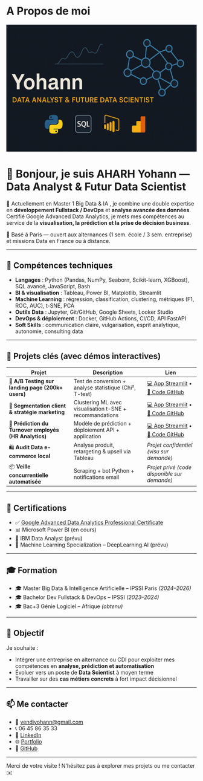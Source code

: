 # A Propos de moi
![Bannière](./bannere1.png)

# 👋 Bonjour, je suis AHARH Yohann — Data Analyst & Futur Data Scientist

🎯 Actuellement en Master 1 Big Data & IA , je combine une double expertise en **développement Fullstack / DevOps** et **analyse avancée des données**.  
Certifié Google Advanced Data Analytics, je mets mes compétences au service de la **visualisation, la prédiction et la prise de décision business**.

📍 Basé à Paris — ouvert aux alternances (1 sem. école / 3 sem. entreprise) et missions Data en France ou à distance.

---

## 🧠 Compétences techniques

- **Langages** : Python (Pandas, NumPy, Seaborn, Scikit-learn, XGBoost), SQL avancé, JavaScript, Bash
- **BI & visualisation** : Tableau, Power BI, Matplotlib, Streamlit
- **Machine Learning** : régression, classification, clustering, métriques (F1, ROC, AUC), t-SNE, PCA
- **Outils Data** : Jupyter, Git/GitHub, Google Sheets, Looker Studio
- **DevOps & déploiement** : Docker, GitHub Actions, CI/CD, API FastAPI
- **Soft Skills** : communication claire, vulgarisation, esprit analytique, autonomie, consulting data

---

## 📂 Projets clés (avec démos interactives)

| Projet | Description | Lien |
|--------|-------------|------|
| 🧪 **A/B Testing sur landing page (200k+ users)** | Test de conversion + analyse statistique (Chi², T-test) | [💻 App Streamlit](https://tests-statistiques-landing-page-gxdfuncfjkpxm9kfyzvafu.streamlit.app/) • [📁 Code GitHub](https://github.com/Yohannkp/Tests-Statistiques-Landing-Page.git) |
| 🧬 **Segmentation client & stratégie marketing** | Clustering ML avec visualisation t-SNE + recommandations | [💻 App Streamlit](https://analyse-marketing-zap5appepxyqkmjhtt3ovqi.streamlit.app/) • [📁 Code GitHub](https://github.com/Yohannkp/Analyse-Marketing.git) |
| 👥 **Prédiction du Turnover employés (HR Analytics)** | Modèle de prédiction + déploiement API + application | [💻 App Streamlit](https://projet-salifort-motors-app.streamlit.app/) • [📁 Code GitHub](https://github.com/Yohannkp/Projet-Salifort-Motors..git) |
| 🛍️ **Audit Data e-commerce local** | Analyse produit, retargeting & upsell via Tableau | *Projet confidentiel (visu sur demande)* |
| 📦 **Veille concurrentielle automatisée** | Scraping + bot Python + notifications email | *Projet privé (code disponible sur demande)* |

---

## 📜 Certifications

- ✅ [Google Advanced Data Analytics Professional Certificate](https://coursera.org/share/996430bde36afd3f6385cd27fa9251e4)
- 📊 Microsoft Power BI (en cours)
- 📁 IBM Data Analyst (prévu)
- 🧠 Machine Learning Specialization – DeepLearning.AI (prévu)

---

## 🎓 Formation

- 🎓 Master Big Data & Intelligence Artificielle – IPSSI Paris *(2024–2026)*
- 🎓 Bachelor Dev Fullstack & DevOps – IPSSI *(2023–2024)*
- 🎓 Bac+3 Génie Logiciel – Afrique *(obtenu)*

---

## 🚀 Objectif

Je souhaite :
- Intégrer une entreprise en alternance ou CDI pour exploiter mes compétences en **analyse, prédiction et automatisation**
- Évoluer vers un poste de **Data Scientist** à moyen terme
- Travailler sur des **cas métiers concrets** à fort impact décisionnel

---

## 📫 Me contacter

- 📧 yendiyohann@gmail.com  
- 📞 06 45 86 35 33  
- 💼 [LinkedIn](https://linkedin.com/in/yendi-aharh-a9b2992a8)  
- 🌐 [Portfolio](https://yohannkp.github.io/portfolio/)  
- 🐙 [GitHub](https://github.com/Yohannkp)

---

Merci de votre visite ! N'hésitez pas à explorer mes projets ou me contacter ✉️
